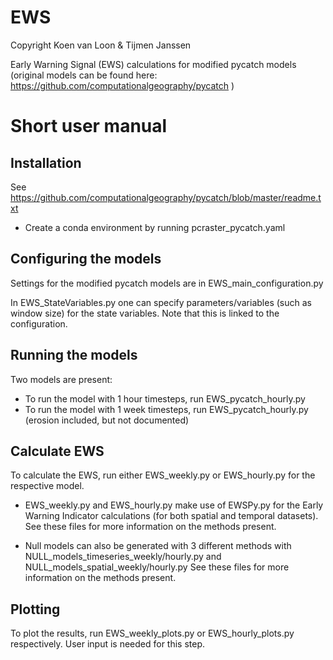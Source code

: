 # EWS

Copyright Koen van Loon & Tijmen Janssen

Early Warning Signal (EWS) calculations for modified pycatch models (original models can be found here:  https://github.com/computationalgeography/pycatch )

Short user manual
=================

Installation
-----------------

See https://github.com/computationalgeography/pycatch/blob/master/readme.txt

- Create a conda environment by running pcraster_pycatch.yaml


Configuring the models
-----------------

Settings for the modified pycatch models are in EWS_main_configuration.py

In EWS_StateVariables.py one can specify parameters/variables (such as window size) for the state variables. Note that this is linked to the configuration.

Running the models
-----------------

Two models are present:
- To run the model with 1 hour timesteps, run EWS_pycatch_hourly.py
- To run the model with 1 week timesteps, run EWS_pycatch_hourly.py (erosion included, but not documented)


Calculate EWS
-----------------

To calculate the EWS, run either EWS_weekly.py or EWS_hourly.py for the respective model. 

- EWS_weekly.py and EWS_hourly.py make use of EWSPy.py for the Early Warning Indicator calculations (for both spatial and temporal datasets).
  See these files for more information on the methods present.

- Null models can also be generated with 3 different methods with NULL_models_timeseries_weekly/hourly.py and NULL_models_spatial_weekly/hourly.py 
  See these files for more information on the methods present.
 
Plotting
-----------------
To plot the results, run EWS_weekly_plots.py or EWS_hourly_plots.py respectively. User input is needed for this step.
